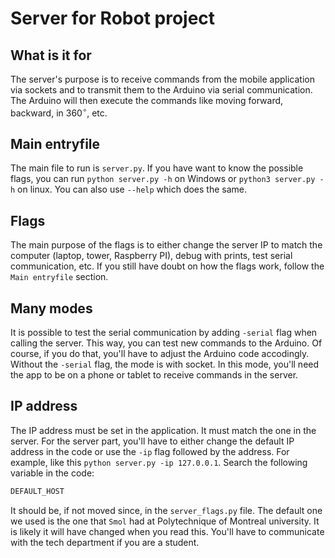 # Server for Robot project

## What is it for
The server's purpose is to receive commands from the mobile application via sockets and to transmit them to the Arduino via serial communication. The Arduino will then execute the commands like moving forward, backward, in $360^\circ$, etc.

## Main entryfile
The main file to run is `server.py`. If you have want to know the possible flags, you can run `python server.py -h` on Windows or `python3 server.py -h` on linux. You can also use `--help` which does the same.

## Flags
The main purpose of the flags is to either change the server IP to match the computer (laptop, tower, Raspberry PI), debug with prints, test serial communication, etc. If you still have doubt on how the flags work, follow the `Main entryfile` section.

## Many modes
It is possible to test the serial communication by adding `-serial` flag when calling the server. This way, you can test new commands to the Arduino. Of course, if you do that, you'll have to adjust the Arduino code accodingly. Without the `-serial` flag, the mode is with socket. In this mode, you'll need the app to be on a phone or tablet to receive commands in the server.

## IP address
The IP address must be set in the application. It must match the one in the server. For the server part, you'll have to either change the default IP address in the code or use the `-ip` flag followed by the address. For example, like this `python server.py -ip 127.0.0.1`. Search the following variable in the code:
```python 
DEFAULT_HOST
```
It should be, if not moved since, in the ``server_flags.py`` file. The default one we used is the one that `Smol` had at Polytechnique of Montreal university. It is likely it will have changed when you read this. You'll have to communicate with the tech department if you are a student.

